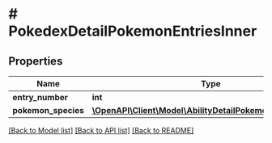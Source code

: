 # # PokedexDetailPokemonEntriesInner

## Properties

Name | Type | Description | Notes
------------ | ------------- | ------------- | -------------
**entry_number** | **int** |  |
**pokemon_species** | [**\OpenAPI\Client\Model\AbilityDetailPokemonInnerPokemon**](AbilityDetailPokemonInnerPokemon.md) |  |

[[Back to Model list]](../../README.md#models) [[Back to API list]](../../README.md#endpoints) [[Back to README]](../../README.md)
